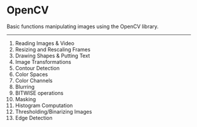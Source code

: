 # OpenCV

Basic functions manipulating images using the OpenCV library.

***

1. Reading Images & Video
1. Resizing and Rescaling Frames
1. Drawing Shapes & Putting Text
1. Image Transformations
1. Contour Detection
1. Color Spaces
1. Color Channels
1. Blurring
1. BITWISE operations
1. Masking
1. Histogram Computation
1. Thresholding/Binarizing Images
1. Edge Detection
